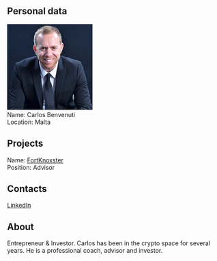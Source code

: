 ## Personal data
![carlos benvenuti photo](photo/carlos_benvenuti.jpg)  
Name:   Carlos Benvenuti  
Location: Malta  
## Projects 
Name: [FortKnoxster](../projects/fortknoxster.md)  
Position: Advisor   
## Contacts
[LinkedIn](https://www.linkedin.com/in/carlosbenvenuti/)    
## About
Entrepreneur & Investor.
Carlos has been in the crypto space for several years. He is a professional coach, advisor and investor.
